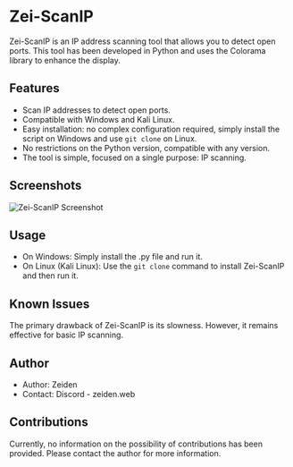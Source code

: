 # Zei-ScanIP

Zei-ScanIP is an IP address scanning tool that allows you to detect open ports. This tool has been developed in Python and uses the Colorama library to enhance the display.

## Features

- Scan IP addresses to detect open ports.
- Compatible with Windows and Kali Linux.
- Easy installation: no complex configuration required, simply install the script on Windows and use `git clone` on Linux.
- No restrictions on the Python version, compatible with any version.
- The tool is simple, focused on a single purpose: IP scanning.

## Screenshots

![Zei-ScanIP Screenshot](https://cdn.discordapp.com/attachments/1168177821844263003/1170472678386323557/image.png?ex=65592aa0&is=6546b5a0&hm=7c90f0ab06d26ac31f1d6a887edfe300427d672d744b403d923f888836980335)

## Usage

- On Windows: Simply install the .py file and run it.
- On Linux (Kali Linux): Use the `git clone` command to install Zei-ScanIP and then run it.

## Known Issues

The primary drawback of Zei-ScanIP is its slowness. However, it remains effective for basic IP scanning.

## Author

- Author: Zeiden
- Contact: Discord - zeiden.web

## Contributions

Currently, no information on the possibility of contributions has been provided. Please contact the author for more information.
